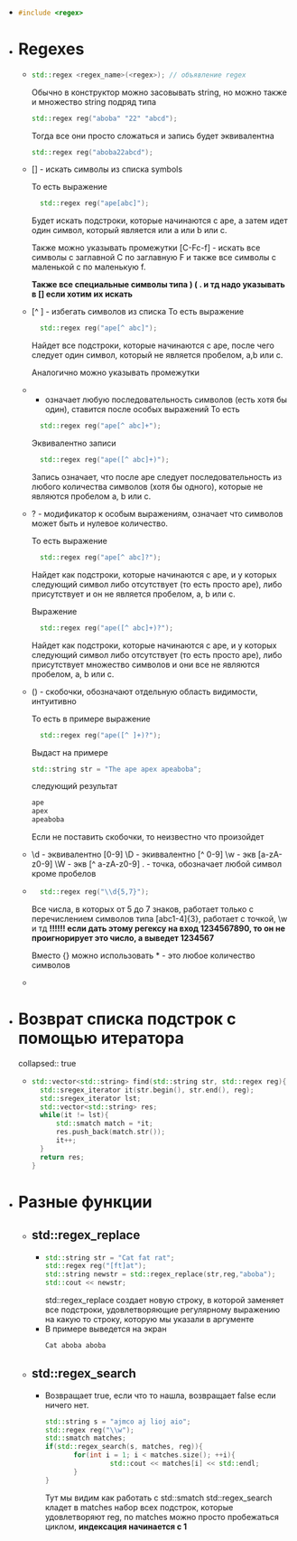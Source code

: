 - ```c++
  #include <regex>
  ```
- # Regexes
	- ```c++
	  std::regex <regex_name>(<regex>); // объявление regex
	  ```
	  Обычно в конструктор можно засовывать string, но можно также и множество string подряд типа 
	  ```c++
	  std::regex reg("aboba" "22" "abcd");
	  ```
	  Тогда все они просто сложаться и запись будет эквивалентна
	  ```c++
	  std::regex reg("aboba22abcd");
	  ```
	- [<symbols>] - искать символы из списка symbols
	  
	  То есть выражение
	  ```c++
	  	std::regex reg("ape[abc]");
	  ```
	  Будет искать подстроки, которые начинаются с ape, а затем идет один символ, который является или a или b или с.
	  
	  Также можно указывать промежутки [C-Fc-f] - искать все символы с заглавной C по заглавную F и также все символы с маленькой c по маленькую f.
	  
	  **Также все специальные символы типа ) (  .  и тд надо указывать в [] если хотим их искать**
	- [^ <symbols>] - избегать символов из списка <symbols>
	  То есть выражение
	  ```c++
	  	std::regex reg("ape[^ abc]");
	  ```
	  Найдет все подстроки, которые начинаются с ape, после чего следует один символ, который не является пробелом, a,b или c.
	  
	  Аналогично можно указывать промежутки
	- +  означает любую последовательность символов (есть хотя бы один), ставится после особых выражений
	  То есть
	  ```c++
	  	std::regex reg("ape[^ abc]+");
	  ```
	  Эквивалентно записи 
	  ```c++
	  	std::regex reg("ape([^ abc]+)");
	  ```
	  Запись означает, что после ape следует последовательность из любого количества символов (хотя бы одного), которые не являются пробелом a, b или с.
	- ? - модификатор к особым выражениям, означает что символов может быть и нулевое количество.
	  
	  То есть выражение
	  ```c++
	  	std::regex reg("ape[^ abc]?");
	  ```
	  Найдет как подстроки, которые начинаются с ape, и у которых следующий символ либо отсутствует (то есть просто ape), либо присутствует и он не является пробелом, a, b или с.
	  
	  Выражение
	  ```c++
	  	std::regex reg("ape([^ abc]+)?");
	  ```
	  Найдет как подстроки, которые начинаются с ape, и у которых следующий символ либо отсутствует (то есть просто ape), либо присутствует множество символов и они все не являются пробелом, a, b или с.
	- () - скобочки, обозначают отдельную область видимости, интуитивно
	  
	  То есть в примере выражение
	  ```c++
	  	std::regex reg("ape([^ ]+)?");
	  ```
	  Выдаст на примере
	  
	  ```c++
	  std::string str = "The ape apex apeaboba";
	  ```
	  следующий результат
	  ```bash
	  ape 
	  apex
	  apeaboba
	  ```
	  Если не поставить скобочки, то неизвестно что произойдет
	- \\d - эквивалентно [0-9]
	  \\D - экиввалентно [^ 0-9]
	  \\w - экв [a-zA-z0-9]
	  \\W - экв [^ a-zA-z0-9]
	  . - точка, обозначает любой символ кроме пробелов
	- ```c++
	  	std::regex reg("\\d{5,7}");
	  ```
	  Все числа, в которых от 5 до 7 знаков, работает только с перечислением символов типа 
	  [abc1-4]{3}, работает с точкой, \\w и тд
	  **!!!!!! если дать этому регексу на вход 1234567890, то он не проигнорирует это число, а выведет 1234567**
	  
	  Вместо {} можно использовать * - это любое количество символов
	-
- # Возврат списка подстрок с помощью итератора
  collapsed:: true
	- ```c++
	  std::vector<std::string> find(std::string str, std::regex reg){
	  	std::sregex_iterator it(str.begin(), str.end(), reg);
	  	std::sregex_iterator lst;
	  	std::vector<std::string> res;
	  	while(it != lst){
	  		std::smatch match = *it;
	  		res.push_back(match.str());
	  		it++;
	  	}
	  	return res;
	  }
	  ```
- # Разные функции
	- ## std::regex_replace
		- ```c++
		  std::string str = "Cat fat rat";
		  std::regex reg("[ft]at");
		  std::string newstr = std::regex_replace(str,reg,"aboba");
		  std::cout << newstr;
		  ```
		  std::regex_replace создает новую строку, в которой заменяет все подстроки, удовлетворяющие регулярному выражению на какую то строку, которую мы указали в аргументе
		- В примере выведется на экран
		  ```bash
		  Cat aboba aboba
		  ```
	- ## std::regex_search
		- Возвращает true, если что то нашла, возвращает false если ничего нет.
		  ```c++
		  std::string s = "ajmco aj lioj aio";
		  std::regex reg("\\w");
		  std::smatch matches;
		  if(std::regex_search(s, matches, reg)){
		         for(int i = 1; i < matches.size(); ++i){
		                  std::cout << matches[i] << std::endl;
		         }
		  }
		  ```
		  
		  Тут мы видим как работать с std::smatch
		  std::regex_search кладет в matches набор всех подстрок, которые удовлетворяют reg, по matches можно просто пробежаться циклом, **индексация начинается с 1**